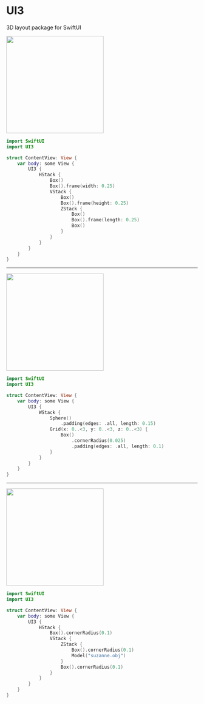 # UI3

3D layout package for SwiftUI

<img src="https://github.com/hexagons/UI3/blob/master/Images/ui3_stacks_frame.png?raw=true" height="256"/>

~~~~swift
import SwiftUI
import UI3

struct ContentView: View {
    var body: some View {
        UI3 {
            HStack {
                Box()
                Box().frame(width: 0.25)
                VStack {
                    Box()
                    Box().frame(height: 0.25)
                    ZStack {
                        Box()
                        Box().frame(length: 0.25)
                        Box()
                    }
                }
            }
        }
    }
}
~~~~

------

<img src="https://github.com/hexagons/UI3/blob/master/Images/ui3_stacks_sphere.jpg?raw=true" height="256"/>

~~~~swift
import SwiftUI
import UI3

struct ContentView: View {
    var body: some View {
        UI3 {
            WStack {
                Sphere()
                    .padding(edges: .all, length: 0.15)
                Grid(x: 0..<3, y: 0..<3, z: 0..<3) {
                    Box()
                        .cornerRadius(0.025)
                        .padding(edges: .all, length: 0.1)
                }
            }
        }
    }
}
~~~~

------

<img src="https://github.com/hexagons/UI3/blob/master/Images/ui3_model.png?raw=true" height="256"/>

~~~~swift
import SwiftUI
import UI3

struct ContentView: View {
    var body: some View {
        UI3 {
            HStack {
                Box().cornerRadius(0.1)
                VStack {
                    ZStack {
                        Box().cornerRadius(0.1)
                        Model("suzanne.obj")
                    }
                    Box().cornerRadius(0.1)
                }
            }
        }
    }
}
~~~~
